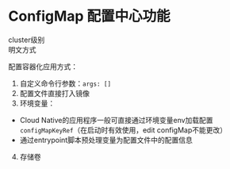 # ConfigMap 配置中心功能

cluster级别<br>
明文方式

配置容器化应用方式：
1. 自定义命令行参数：`args: []`
2. 配置文件直接打入镜像
3. 环境变量：
  * Cloud Native的应用程序一般可直接通过环境变量env加载配置`configMapKeyRef`（在启动时有效使用，edit configMap不能更改）
  * 通过entrypoint脚本预处理变量为配置文件中的配置信息
4. 存储卷
